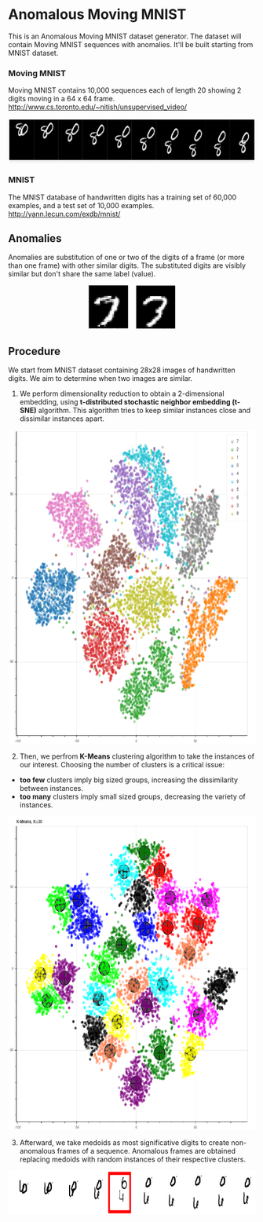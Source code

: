 # Anomalous Moving MNIST

This is an Anomalous Moving MNIST dataset generator. The dataset will contain Moving MNIST sequences with anomalies. It'll be built
starting from MNIST dataset.

### Moving MNIST
Moving MNIST contains 10,000 sequences each of length 20 showing 2 digits moving in a 64 x 64 frame.
http://www.cs.toronto.edu/~nitish/unsupervised_video/
<div align=center><img width="1920" height="90" src="https://github.com/brngl/images/blob/master/mmnist.png"/></div>


### MNIST
The MNIST database of handwritten digits has a training set of 60,000 examples, and a test set of 10,000 examples.
http://yann.lecun.com/exdb/mnist/

## Anomalies
Anomalies are substitution of one or two of the digits of a frame (or more than one frame) with other similar digits.
The substituted digits are visibly similar but don't share the same label (value).
<div align=center><img width="180" height="90" src="https://github.com/brngl/images/blob/master/simili37.png"/></div>

## Procedure
We start from MNIST dataset containing 28x28 images of handwritten digits. We aim to determine when two images are similar.

1. We perform dimensionality reduction to obtain a 2-dimensional embedding, using **t-distributed stochastic neighbor embedding (t-SNE)**
algorithm. This algorithm tries to keep similar instances close and dissimilar instances apart.
<div align=center><img width="640" height="640" src="https://github.com/brngl/images/blob/master/bokeh_plot.png"/></div>

2. Then, we perfrom **K-Means** clustering
algorithm to take the instances of our interest. 
Choosing the number of clusters is a critical issue:
* **too few** clusters imply big sized groups, increasing the dissimilarity between instances.
* **too many** clusters imply small sized groups, decreasing the variety of instances.
<div align=center><img width="640" height="640" src="https://github.com/brngl/images/blob/master/bokeh_plot-kmeans.png"/></div>

3. Afterward, we take medoids as most significative digits to create non-anomalous frames of a sequence. Anomalous frames are 
obtained replacing medoids with random instances of their respective clusters.
<div align=center><img width="1920" height="90" src="https://github.com/brngl/images/blob/master/sim1.png"/></div>
